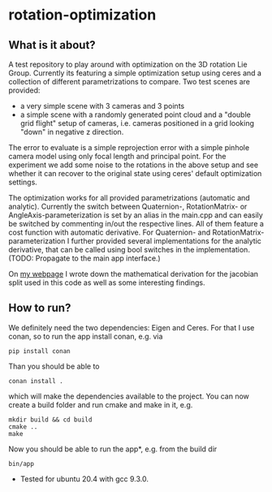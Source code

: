 # rotation-optimization

## What is it about?

A test repository to play around with optimization on the 3D rotation Lie Group.
Currently its featuring a simple optimization setup using ceres and
a collection of different parametrizations to compare. Two test scenes are provided:
- a very simple scene with 3 cameras and 3 points
- a simple scene with a randomly generated point cloud and a "double grid flight" setup of cameras,
i.e. cameras positioned in a grid looking "down" in negative z direction.

The error to evaluate is a simple reprojection error with a simple pinhole camera model
using only focal length and principal point. For the experiment we add some noise to the rotations
in the above setup and see whether it can recover to the original state using ceres' default
optimization settings.

The optimization works for all provided parametrizations (automatic and analytic). Currently
the switch between Quaternion-, RotationMatrix- or AngleAxis-parameterization is set by an alias
in the main.cpp and can easily be switched by commenting in/out the respective lines.
All of them feature a cost function with automatic derivative. For Quaternion- and RotationMatrix-
parameterization I further provided several implementations for the analytic derivative, that can
be called using bool switches in the implementation. (TODO: Propagate to the main app interface.)

On [my webpage](https://zaenker.jimdofree.com/diverse/quaternions-ceres/) I wrote down the
mathematical derivation for the jacobian split used in this code as well as some interesting findings.

## How to run?

We definitely need the two dependencies: Eigen and Ceres. For that I use conan, so to run the app install conan, e.g. via

```
pip install conan
```

Than you should be able to

```
conan install .
```

which will make the dependencies available to the project. You can now create a build folder and run cmake and make in it, e.g.

```
mkdir build && cd build
cmake ..
make
```

Now you should be able to run the app*, e.g. from the build dir

```
bin/app
```

* Tested for ubuntu 20.4 with gcc 9.3.0.
